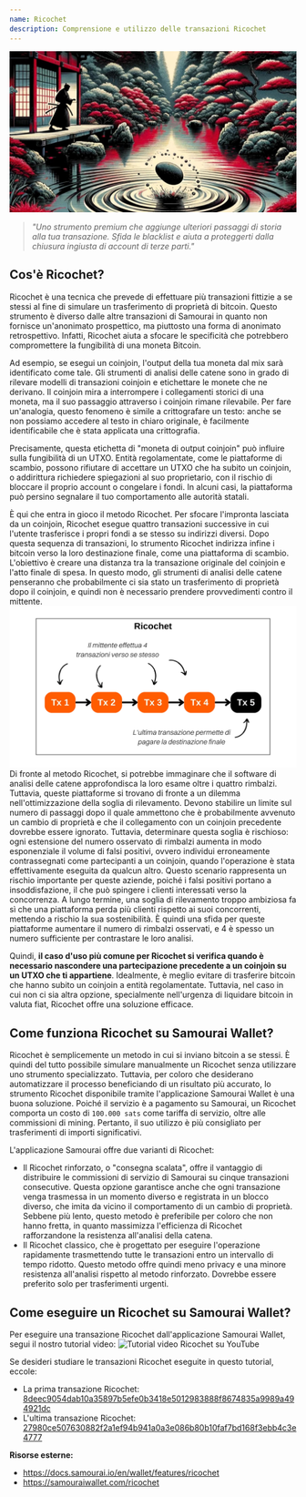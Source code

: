 ```yaml
---
name: Ricochet
description: Comprensione e utilizzo delle transazioni Ricochet
---
```

![copertina ricochet](assets/cover.jpeg)

> *"Uno strumento premium che aggiunge ulteriori passaggi di storia alla tua transazione. Sfida le blacklist e aiuta a proteggerti dalla chiusura ingiusta di account di terze parti."*

## Cos'è Ricochet?
Ricochet è una tecnica che prevede di effettuare più transazioni fittizie a se stessi al fine di simulare un trasferimento di proprietà di bitcoin. Questo strumento è diverso dalle altre transazioni di Samourai in quanto non fornisce un'anonimato prospettico, ma piuttosto una forma di anonimato retrospettivo. Infatti, Ricochet aiuta a sfocare le specificità che potrebbero compromettere la fungibilità di una moneta Bitcoin.

Ad esempio, se esegui un coinjoin, l'output della tua moneta dal mix sarà identificato come tale. Gli strumenti di analisi delle catene sono in grado di rilevare modelli di transazioni coinjoin e etichettare le monete che ne derivano. Il coinjoin mira a interrompere i collegamenti storici di una moneta, ma il suo passaggio attraverso i coinjoin rimane rilevabile. Per fare un'analogia, questo fenomeno è simile a crittografare un testo: anche se non possiamo accedere al testo in chiaro originale, è facilmente identificabile che è stata applicata una crittografia.

Precisamente, questa etichetta di "moneta di output coinjoin" può influire sulla fungibilità di un UTXO. Entità regolamentate, come le piattaforme di scambio, possono rifiutare di accettare un UTXO che ha subito un coinjoin, o addirittura richiedere spiegazioni al suo proprietario, con il rischio di bloccare il proprio account o congelare i fondi. In alcuni casi, la piattaforma può persino segnalare il tuo comportamento alle autorità statali.

È qui che entra in gioco il metodo Ricochet. Per sfocare l'impronta lasciata da un coinjoin, Ricochet esegue quattro transazioni successive in cui l'utente trasferisce i propri fondi a se stesso su indirizzi diversi. Dopo questa sequenza di transazioni, lo strumento Ricochet indirizza infine i bitcoin verso la loro destinazione finale, come una piattaforma di scambio. L'obiettivo è creare una distanza tra la transazione originale del coinjoin e l'atto finale di spesa. In questo modo, gli strumenti di analisi delle catene penseranno che probabilmente ci sia stato un trasferimento di proprietà dopo il coinjoin, e quindi non è necessario prendere provvedimenti contro il mittente.
![diagramma ricochet](assets/it/1.webp)
Di fronte al metodo Ricochet, si potrebbe immaginare che il software di analisi delle catene approfondisca la loro esame oltre i quattro rimbalzi. Tuttavia, queste piattaforme si trovano di fronte a un dilemma nell'ottimizzazione della soglia di rilevamento. Devono stabilire un limite sul numero di passaggi dopo il quale ammettono che è probabilmente avvenuto un cambio di proprietà e che il collegamento con un coinjoin precedente dovrebbe essere ignorato. Tuttavia, determinare questa soglia è rischioso: ogni estensione del numero osservato di rimbalzi aumenta in modo esponenziale il volume di falsi positivi, ovvero individui erroneamente contrassegnati come partecipanti a un coinjoin, quando l'operazione è stata effettivamente eseguita da qualcun altro. Questo scenario rappresenta un rischio importante per queste aziende, poiché i falsi positivi portano a insoddisfazione, il che può spingere i clienti interessati verso la concorrenza. A lungo termine, una soglia di rilevamento troppo ambiziosa fa sì che una piattaforma perda più clienti rispetto ai suoi concorrenti, mettendo a rischio la sua sostenibilità. È quindi una sfida per queste piattaforme aumentare il numero di rimbalzi osservati, e 4 è spesso un numero sufficiente per contrastare le loro analisi.

Quindi, **il caso d'uso più comune per Ricochet si verifica quando è necessario nascondere una partecipazione precedente a un coinjoin su un UTXO che ti appartiene**. Idealmente, è meglio evitare di trasferire bitcoin che hanno subito un coinjoin a entità regolamentate. Tuttavia, nel caso in cui non ci sia altra opzione, specialmente nell'urgenza di liquidare bitcoin in valuta fiat, Ricochet offre una soluzione efficace.

## Come funziona Ricochet su Samourai Wallet?
Ricochet è semplicemente un metodo in cui si inviano bitcoin a se stessi. È quindi del tutto possibile simulare manualmente un Ricochet senza utilizzare uno strumento specializzato. Tuttavia, per coloro che desiderano automatizzare il processo beneficiando di un risultato più accurato, lo strumento Ricochet disponibile tramite l'applicazione Samourai Wallet è una buona soluzione.
Poiché il servizio è a pagamento su Samourai, un Ricochet comporta un costo di `100.000 sats` come tariffa di servizio, oltre alle commissioni di mining. Pertanto, il suo utilizzo è più consigliato per trasferimenti di importi significativi.

L'applicazione Samourai offre due varianti di Ricochet:
- Il Ricochet rinforzato, o "consegna scalata", offre il vantaggio di distribuire le commissioni di servizio di Samourai su cinque transazioni consecutive. Questa opzione garantisce anche che ogni transazione venga trasmessa in un momento diverso e registrata in un blocco diverso, che imita da vicino il comportamento di un cambio di proprietà. Sebbene più lento, questo metodo è preferibile per coloro che non hanno fretta, in quanto massimizza l'efficienza di Ricochet rafforzandone la resistenza all'analisi della catena.
- Il Ricochet classico, che è progettato per eseguire l'operazione rapidamente trasmettendo tutte le transazioni entro un intervallo di tempo ridotto. Questo metodo offre quindi meno privacy e una minore resistenza all'analisi rispetto al metodo rinforzato. Dovrebbe essere preferito solo per trasferimenti urgenti.

## Come eseguire un Ricochet su Samourai Wallet?
Per eseguire una transazione Ricochet dall'applicazione Samourai Wallet, segui il nostro tutorial video:
![Tutorial video Ricochet su YouTube](https://youtu.be/Gsz0zuVo3N4)

Se desideri studiare le transazioni Ricochet eseguite in questo tutorial, eccole:
- La prima transazione Ricochet: [8deec9054dab10a35897b5efe0b3418e5012983888f8674835a9989a494921dc](https://mempool.space/fr/testnet/tx/8deec9054dab10a35897b5efe0b3418e5012983888f8674835a9989a494921dc)
- L'ultima transazione Ricochet: [27980ce507630882f2a1ef94b941a0a3e086b80b10faf7bd168f3ebb4c3e4777](https://mempool.space/fr/testnet/tx/27980ce507630882f2a1ef94b941a0a3e086b80b10faf7bd168f3ebb4c3e4777)

**Risorse esterne:**
- https://docs.samourai.io/en/wallet/features/ricochet
- https://samouraiwallet.com/ricochet
